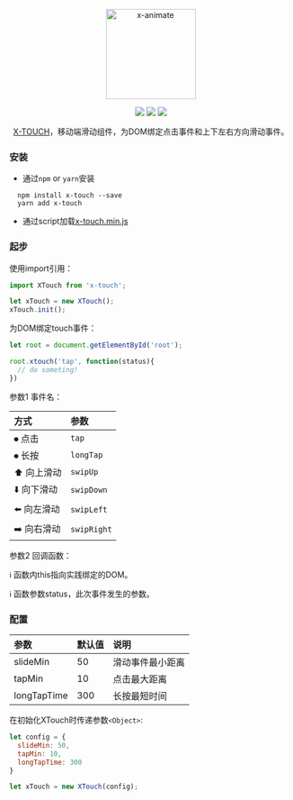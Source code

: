 <p align="center"><img width="160" src="https://ws1.sinaimg.cn/large/006tNbRwly1fx8sjg0tujj308w06xwh3.jpg" alt="x-animate"></p>

<p align="center">
  <img src="https://img.shields.io/jenkins/s/https/jenkins.qa.ubuntu.com/view/Precise/view/All%20Precise/job/precise-desktop-amd64_default.svg">
  <img src="https://img.shields.io/badge/npm-v1.2.1-blue.svg">
  <img src="https://img.shields.io/github/license/mashape/apistatus.svg">
</p>

<p align="center">
  <a href="https://github.com/codexu/x-touch">X-TOUCH</a>，移动端滑动组件，为DOM绑定点击事件和上下左右方向滑动事件。
</p>

### 安装

- 通过`npm` or `yarn`安装

```
  npm install x-touch --save
  yarn add x-touch
```

- 通过script加载[x-touch.min.js](https://raw.githubusercontent.com/codexu/x-touch/master/dist/x-touch.min.js)

### 起步

使用import引用：

``` javascript
import XTouch from 'x-touch';

let xTouch = new XTouch();
xTouch.init();
```

为DOM绑定touch事件：

``` javascript
let root = document.getElementById('root');

root.xtouch('tap', function(status){
  // do someting!
})

```

参数1 事件名：

| 方式 | 参数 |
| :- | :- |
| ⏺ 点击 | `tap` |
| ⏺ 长按 | `longTap` |
| ⬆️ 向上滑动 | `swipUp` |
| ⬇️ 向下滑动 | `swipDown` |
| ⬅️ 向左滑动 | `swipLeft` |
| ➡️ 向右滑动 | `swipRight` |

参数2 回调函数：

ℹ️ 函数内this指向实践绑定的DOM。

ℹ️ 函数参数status，此次事件发生的参数。

### 配置

| 参数 | 默认值 | 说明 |
| :- | :- | :- |
| slideMin | 50 | 滑动事件最小距离 |
| tapMin | 10 | 点击最大距离 |
| longTapTime | 300 | 长按最短时间 |

在初始化XTouch时传递参数`<Object>`:

``` javascript
let config = {
  slideMin: 50,
  tapMin: 10,
  longTapTime: 300
}

let xTouch = new XTouch(config);
```
